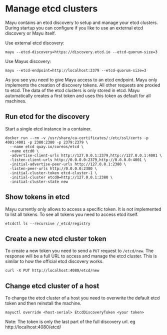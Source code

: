 # Manage etcd clusters

Mayu contains an etcd discovery to setup and manage your etcd clusters. During startup you can configure if you like to use an external etcd discovery or Mayu itself.

Use external etcd discovery:

```
mayu --etcd-discovery=https://discovery.etcd.io --etcd-quorum-size=3
```

Use Mayus discovery:

```
mayu --etcd-endpoint=http://localhost:2379 --etcd-quorum-size=3
```

As you see you need to give Mayu access to an etcd endpoint. Mayu only implements the creation of discovery tokens. All other requests are proxied to etcd. The data of the etcd clusters is only stored in etcd. Mayu automatically creates a first token and uses this token as default for all machines. 

## Run etcd for the discovery

Start a single etcd instance in a container.

```
docker run --rm -v /usr/share/ca-certificates/:/etc/ssl/certs -p 4001:4001 -p 2380:2380 -p 2379:2379 \
  --name etcd quay.io/coreos/etcd \
  -name etcd0 \
  -advertise-client-urls http://127.0.0.1:2379,http://127.0.0.1:4001 \
  -listen-client-urls http://0.0.0.0:2379,http://0.0.0.0:4001 \
  -initial-advertise-peer-urls http://127.0.0.1:2380 \
  -listen-peer-urls http://0.0.0.0:2380 \
  -initial-cluster-token etcd-cluster-1 \
  -initial-cluster etcd0=http://127.0.0.1:2380 \
  -initial-cluster-state new
```

## Show tokens in etcd

Mayu currently only allows to access a specific token. It is not implemented to list all tokens. To see all tokens you need to access etcd itself.

```
etcdctl ls --recursive /_etcd/registry
```

## Create a new etcd cluster token

To create a new token you need to send a `PUT` request to `/etcd/new`. The response will be a full URL to access and manage the etcd cluster. This is similar to how the official etcd discovery works.

```
curl -X PUT http://localhost:4080/etcd/new
```

## Change etcd cluster of a host

To change the etcd cluster of a host you need to overwrite the default etcd token and then reinstall the machine.

```
mayuctl override <host-serial> EtcdDiscoveryToken <your token>
```

Note: The token is only the last part of the full discovery url. eg http://localhost:4080/etcd/<token>
